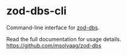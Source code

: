 # zod-dbs-cli

Command-line interface for [zod-dbs](https://github.com/msolvaag/zod-dbs).

Read the full documentation for usage details.
https://github.com/msolvaag/zod-dbs
